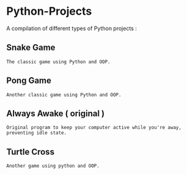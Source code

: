 # Python-Projects
A compilation of different types of Python projects :

  ## Snake Game
    The classic game using Python and OOP.
  ## Pong Game
    Another classic game using Python and OOP.
  ## Always Awake ( original )
    Original program to keep your computer active while you're away, preventing idle state.
    
  ## Turtle Cross 
    Another game using python and OOP.
